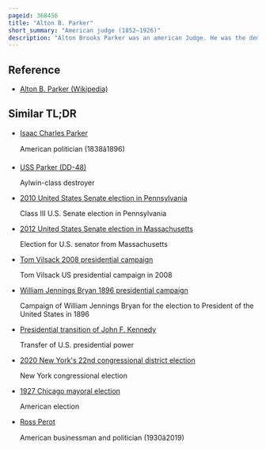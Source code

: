 ```yaml
---
pageid: 368456
title: "Alton B. Parker"
short_summary: "American judge (1852–1926)"
description: "Alton Brooks Parker was an american Judge. He was the democratic Nominee in the united States presidential Election in 1904 losing to incumbent republican Theodore Roosevelt in a Landslide."
---
```


## Reference

- [Alton B. Parker (Wikipedia)](https://en.wikipedia.org/?curid=368456)

## Similar TL;DR

- [Isaac Charles Parker](/tldr/en/isaac-charles-parker)

  American politician (1838â1896)

- [USS Parker (DD-48)](/tldr/en/uss-parker-dd-48)

  Aylwin-class destroyer

- [2010 United States Senate election in Pennsylvania](/tldr/en/2010-united-states-senate-election-in-pennsylvania)

  Class III U.S. Senate election in Pennsylvania

- [2012 United States Senate election in Massachusetts](/tldr/en/2012-united-states-senate-election-in-massachusetts)

  Election for U.S. senator from Massachusetts

- [Tom Vilsack 2008 presidential campaign](/tldr/en/tom-vilsack-2008-presidential-campaign)

  Tom Vilsack US presidential campaign in 2008

- [William Jennings Bryan 1896 presidential campaign](/tldr/en/william-jennings-bryan-1896-presidential-campaign)

  Campaign of William Jennings Bryan for the election to President of the United States in 1896

- [Presidential transition of John F. Kennedy](/tldr/en/presidential-transition-of-john-f-kennedy)

  Transfer of U.S. presidential power

- [2020 New York's 22nd congressional district election](/tldr/en/2020-new-yorks-22nd-congressional-district-election)

  New York congressional election

- [1927 Chicago mayoral election](/tldr/en/1927-chicago-mayoral-election)

  American election

- [Ross Perot](/tldr/en/ross-perot)

  American businessman and politician (1930â2019)
